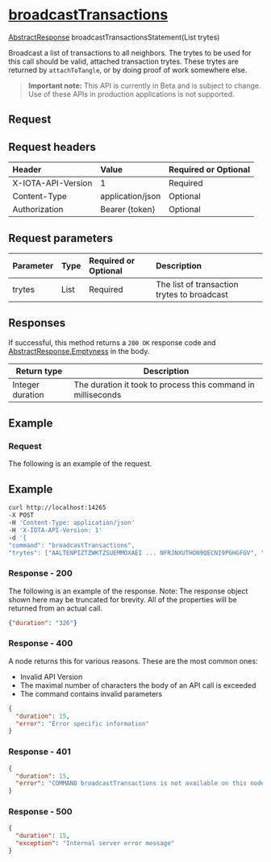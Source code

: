 
# [broadcastTransactions](https://github.com/iotaledger/iri/blob/master/src/main/java/com/iota/iri/service/API.java#L1331)
 [AbstractResponse](https://github.com/iotaledger/iri/blob/master/src/main/java/com/iota/iri/service/dto/AbstractResponse.java) broadcastTransactionsStatement(List<String> trytes)

Broadcast a list of transactions to all neighbors. The trytes to be used for this call should be valid, attached transaction trytes. These trytes are returned by `attachToTangle`, or by doing proof of work somewhere else.

> **Important note:** This API is currently in Beta and is subject to change. Use of these APIs in production applications is not supported.

## Request

## Request headers

| Header       | Value | Required or Optional |
|:---------------|:--------|:--------|
| X-IOTA-API-Version | 1 | Required |
| Content-Type | application/json | Optional |
| Authorization  | Bearer {token} | Optional  |

## Request parameters
| Parameter       | Type | Required or Optional | Description |
|:---------------|:--------|:--------| :--------|
| trytes | List<String> | Required | The list of transaction trytes to broadcast |

## Responses

If successful, this method returns a `200 OK` response code and [AbstractResponse.Emptyness](https://github.com/iotaledger/iri/blob/master/src/main/java/com/iota/iri/service/dto/AbstractResponse/Emptyness.java) in the body.

| Return type | Description |
|--|--|
| Integer duration | The duration it took to process this command in milliseconds |

## Example  

### Request

The following is an example of the request.

 ## Example
 
 ```bash
 curl http://localhost:14265 
-X POST 
-H 'Content-Type: application/json' 
-H 'X-IOTA-API-Version: 1' 
-d '{ 
"command": "broadcastTransactions", 
"trytes": ["AALTENPIZTZWKTZSUEMMOXAEI ... NFRJNXUTHON9QECNI9PGHGFGV", "SR9BFGLTKTWFTLLPVNRAGSBZF ... Y9FOOFEGDATVIJCYMRKQWAULN"]}'
 ```

### Response - 200

The following is an example of the response. Note: The response object shown here may be truncated for brevity. All of the properties will be returned from an actual call.

```json
{"duration": "326"}
```

### Response - 400

A node returns this for various reasons. These are the most common ones:
* Invalid API Version
* The maximal number of characters the body of an API call is exceeded
* The command contains invalid parameters

```json
{
  "duration": 15,
  "error": "Error specific information"
}
```

### Response - 401

```json
{
  "duration": 15,
  "error": "COMMAND broadcastTransactions is not available on this node"
}
```

### Response - 500

```json
{
  "duration": 15,
  "exception": "Internal server error message"
}
```
